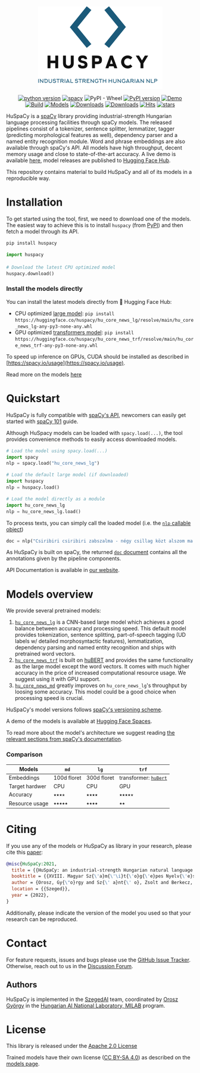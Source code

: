 
# 

<div align="center" markdown>

![project logo](https://raw.githubusercontent.com/huspacy/huspacy/develop/.github/resources/logo.png)

[![python version](https://img.shields.io/badge/Python-%3E=3.7-blue)](https://github.com/huspacy/huspacy)
[![spacy](https://img.shields.io/badge/built%20with-spaCy-09a3d5.svg)](https://spacy.io)
![PyPI - Wheel](https://img.shields.io/pypi/wheel/huspacy)
[![PyPI version](https://badge.fury.io/py/huspacy.svg)](https://pypi.org/project/huspacy/)
[![Demo](https://img.shields.io/badge/Try%20the-Demo-important)](https://huggingface.co/spaces/huspacy/demo)
<br/>
[![Build](https://github.com/huspacy/huspacy/actions/workflows/build.yml/badge.svg)](https://github.com/huspacy/huspacy/actions/workflows/build.yml)
[![Models](https://github.com/huspacy/huspacy/actions/workflows/test_models.yml/badge.svg)](https://github.com/huspacy/huspacy/actions/workflows/test_models.yml)
[![Downloads](https://static.pepy.tech/personalized-badge/huspacy?period=month&units=international_system&left_color=grey&right_color=green&left_text=Downloads/month)](https://pepy.tech/project/huspacy)
[![Downloads](https://static.pepy.tech/personalized-badge/huspacy?period=total&units=international_system&left_color=grey&right_color=green&left_text=Downloads)](https://pepy.tech/project/huspacy)
[![Hits](https://hits.seeyoufarm.com/api/count/incr/badge.svg?url=https%3A%2F%2Fgithub.com%2Fhuspacy%2Fhuspacy&count_bg=%2379C83D&title_bg=%23555555&icon=&icon_color=%23E7E7E7&title=hits&edge_flat=true)](https://hits.seeyoufarm.com)
[![stars](https://img.shields.io/github/stars/huspacy/huspacy?style=social)](https://github.com/huspacy/huspacy)
</div>

HuSpaCy is a [spaCy](https://spacy.io) library providing industrial-strength Hungarian language processing facilities through spaCy models. 
The released pipelines consist of a tokenizer, sentence splitter, lemmatizer, tagger (predicting morphological features as well), dependency parser and a named entity recognition module. 
Word and phrase embeddings are also available through spaCy's API.
All models have high throughput, decent memory usage and close to state-of-the-art accuracy. 
A live demo is available [here](https://huggingface.co/spaces/huspacy/demo), model releases are published to [Hugging Face Hub](https://huggingface.co/huspacy/).

This repository contains material to build HuSpaCy and all of its models in a reproducible way.

#  Installation

To get started using the tool, first, we need to download one of the models. The easiest way to achieve this is to install `huspacy` (from [PyPI](https://pypi.org/project/huspacy/)) and then fetch a model through its API.

```bash
pip install huspacy
```

```python
import huspacy

# Download the latest CPU optimized model
huspacy.download()
```

### Install the models directly

You can install the latest models directly from 🤗 Hugging Face Hub:

- CPU optimized [large model](https://huggingface.co/huspacy/hu_core_news_lg): `pip install https://huggingface.co/huspacy/hu_core_news_lg/resolve/main/hu_core_news_lg-any-py3-none-any.whl`
- GPU optimized [transformers model](https://huggingface.co/huspacy/hu_core_news_trf): `pip install https://huggingface.co/huspacy/hu_core_news_trf/resolve/main/hu_core_news_trf-any-py3-none-any.whl`

To speed up inference on GPUs, CUDA should be installed as described in [https://spacy.io/usage](https://spacy.io/usage).

Read more on the models [here](https://huspacy.github.io/models)

#  Quickstart
HuSpaCy is fully compatible with [spaCy's API](https://spacy.io/api/doc/), newcomers can easily get started with [spaCy 101](https://spacy.io/usage/spacy-101) guide.

Although HuSpacy models can be loaded with `spacy.load(...)`, the tool provides convenience methods to easily access downloaded models.

```python
# Load the model using spacy.load(...)
import spacy
nlp = spacy.load("hu_core_news_lg")
```

```python
# Load the default large model (if downloaded)
import huspacy
nlp = huspacy.load()
```

```python
# Load the model directly as a module
import hu_core_news_lg
nlp = hu_core_news_lg.load()
```

To process texts, you can simply call the loaded model (i.e. the [`nlp` callable object](https://spacy.io/api/language#call)) 

<!--pytest-codeblocks:cont-->

```python
doc = nlp("Csiribiri csiribiri zabszalma - négy csillag közt alszom ma.")
```

As HuSpaCy is built on spaCy, the returned [`doc` document](https://spacy.io/api/doc#_title) contains all the annotations given by the pipeline components.

API Documentation is available in [our website](https://huspacy.github.io/).

#  Models overview

We provide several pretrained models:

 1. [`hu_core_news_lg`](https://huggingface.co/huspacy/hu_core_news_lg) is a CNN-based large model which achieves a good balance between accuracy and processing speed. This default model provides tokenization, sentence splitting, part-of-speech tagging (UD labels w/ detailed morphosyntactic features), lemmatization, dependency parsing and named entity recognition and ships with pretrained word vectors.
2. [`hu_core_news_trf`](https://huggingface.co/huspacy/hu_core_news_trf) is built on [huBERT](https://huggingface.co/SZTAKI-HLT/hubert-base-cc) and provides the same functionality as the large model except the word vectors. It comes with much higher accuracy in the price of increased computational resource usage. We suggest using it with GPU support. 
3. [`hu_core_news_md`](https://huggingface.co/huspacy/hu_core_news_md) greatly improves on `hu_core_news_lg`'s throughput by loosing some accuracy. This model could be a good choice when processing speed is crucial.

HuSpaCy's model versions follows [spaCy's versioning scheme](https://spacy.io/models#model-versioning).

A demo of the models is available at [Hugging Face Spaces](https://huggingface.co/spaces/huspacy/demo).

To read more about the model's architecture we suggest reading [the relevant sections from spaCy's documentation](https://spacy.io/models#design).

### Comparison

| Models       | `md`                                                                                                                                                                                                                                             | `lg`                                                                                                                                                                                              | `trf`                                                                                                        |
|--------------|--------------------------------------------------------------------------------------------------------------------------------------------------------------------------------------------------------------------------------------------------|---------------------------------------------------------------------------------------------------------------------------------------------------------------------------------------------------|--------------------------------------------------------------------------------------------------------------| 
| Embeddings   | 100d floret                                                                                                                                                                                                                                      | 300d floret                                                                                                                                                                                       | transformer: [`huBert`](https://huggingface.co/SZTAKI-HLT/hubert-base-cc)                                    |
| Target hardwer | CPU                                                                                                                                                                                                                                              | CPU                                                                                                                                                                                               | GPU                                                                                                          |
| Accuracy     | ⭑⭑⭑⭒                                                                                                                                     | ⭑⭑⭑⭑                                                                                                  | ⭑⭑⭑⭑⭒ |
| Resource usage | ⭑⭑⭑⭑⭑  | ⭑⭑⭑⭑  | ⭑⭑                                                             |

#  Citing

If you use any of the models or HuSpaCy as library in your research, please cite this [paper](https://arxiv.org/abs/2201.01956):

```bibtex
@misc{HuSpaCy:2021,
  title = {{HuSpaCy: an industrial-strength Hungarian natural language processing toolkit}},
  booktitle = {{XVIII. Magyar Sz{\'a}m{\'\i}t{\'o}g{\'e}pes Nyelv{\'e}szeti Konferencia}},
  author = {Orosz, Gy{\"o}rgy and Sz{\' a}nt{\' o}, Zsolt and Berkecz, P{\' e}ter and Szab{\' o}, Gerg{\H o} and Farkas, Rich{\' a}rd}, 
  location = {{Szeged}},
  year = {2022},
}
```

Additionally, please indicate the version of the model you used so that your research can be reproduced.

#  Contact

For feature requests, issues and bugs please use the [GitHub Issue Tracker](https://github.com/huspacy/huspacy/issues). Otherwise, reach out to us in the [Discussion Forum](https://github.com/huspacy/huspacy/discussions).

## Authors

HuSpaCy is implemented in the [SzegedAI](https://szegedai.github.io/) team, coordinated by [Orosz György](mailto:gyorgy@orosz.link) in the [Hungarian AI National Laboratory, MILAB](https://mi.nemzetilabor.hu/) program.

#  License

This library is released under the [Apache 2.0 License](https://github.com/huspacy/huspacy/blob/master/LICENSE)

Trained models have their own license ([CC BY-SA 4.0](https://creativecommons.org/licenses/by-sa/4.0/)) as described on the [models page](https://huggingface.co/huspacy/).

